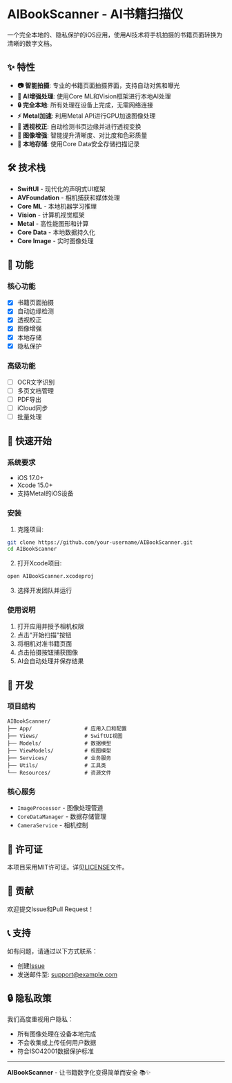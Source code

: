 # AIBookScanner - AI书籍扫描仪

一个完全本地的、隐私保护的iOS应用，使用AI技术将手机拍摄的书籍页面转换为清晰的数字文档。

## ✨ 特性

- **📷 智能拍摄**: 专业的书籍页面拍摄界面，支持自动对焦和曝光
- **🤖 AI增强处理**: 使用Core ML和Vision框架进行本地AI处理
- **🔒 完全本地**: 所有处理在设备上完成，无需网络连接
- **⚡ Metal加速**: 利用Metal API进行GPU加速图像处理
- **📄 透视校正**: 自动检测书页边缘并进行透视变换
- **🎨 图像增强**: 智能提升清晰度、对比度和色彩质量
- **💾 本地存储**: 使用Core Data安全存储扫描记录

## 🛠️ 技术栈

- **SwiftUI** - 现代化的声明式UI框架
- **AVFoundation** - 相机捕获和媒体处理
- **Core ML** - 本地机器学习推理
- **Vision** - 计算机视觉框架
- **Metal** - 高性能图形和计算
- **Core Data** - 本地数据持久化
- **Core Image** - 实时图像处理

## 📱 功能

### 核心功能
- [x] 书籍页面拍摄
- [x] 自动边缘检测
- [x] 透视校正
- [x] 图像增强
- [x] 本地存储
- [x] 隐私保护

### 高级功能
- [ ] OCR文字识别
- [ ] 多页文档管理
- [ ] PDF导出
- [ ] iCloud同步
- [ ] 批量处理

## 🚀 快速开始

### 系统要求
- iOS 17.0+
- Xcode 15.0+
- 支持Metal的iOS设备

### 安装

1. 克隆项目:
```bash
git clone https://github.com/your-username/AIBookScanner.git
cd AIBookScanner
```

2. 打开Xcode项目:
```bash
open AIBookScanner.xcodeproj
```

3. 选择开发团队并运行

### 使用说明

1. 打开应用并授予相机权限
2. 点击"开始扫描"按钮
3. 将相机对准书籍页面
4. 点击拍摄按钮捕获图像
5. AI会自动处理并保存结果

## 🔧 开发

### 项目结构
```
AIBookScanner/
├── App/                 # 应用入口和配置
├── Views/               # SwiftUI视图
├── Models/              # 数据模型
├── ViewModels/          # 视图模型
├── Services/            # 业务服务
├── Utils/               # 工具类
└── Resources/           # 资源文件
```

### 核心服务

- `ImageProcessor` - 图像处理管道
- `CoreDataManager` - 数据存储管理
- `CameraService` - 相机控制

## 📄 许可证

本项目采用MIT许可证。详见[LICENSE](LICENSE)文件。

## 🤝 贡献

欢迎提交Issue和Pull Request！

## 📞 支持

如有问题，请通过以下方式联系：
- 创建[Issue](https://github.com/your-username/AIBookScanner/issues)
- 发送邮件至: support@example.com

## 🔒 隐私政策

我们高度重视用户隐私：
- 所有图像处理在设备本地完成
- 不会收集或上传任何用户数据
- 符合ISO42001数据保护标准

---

**AIBookScanner** - 让书籍数字化变得简单而安全 📚✨